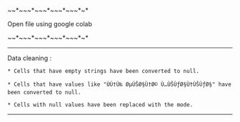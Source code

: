 *~*~*~*~*~*~*~*~*~*~*~*~*~*~*~*

Open file using google colab

*~*~*~*~*~*~*~*~*~*~*~*~*~*~*~*

____________________________________________________________________________________________________________________

Data cleaning : 

    * Cells that have empty strings have been converted to null.
	 
    * Cells that have values like "ÙÙ†Ù‰ ØµÙŠØ§Ù†Ø© Ù…ÙŠÙƒØ§Ù†ÙŠÙƒØ§" have been converted to null.
	 
    * Cells with null values have been replaced with the mode.
	 
____________________________________________________________________________________________________________________

